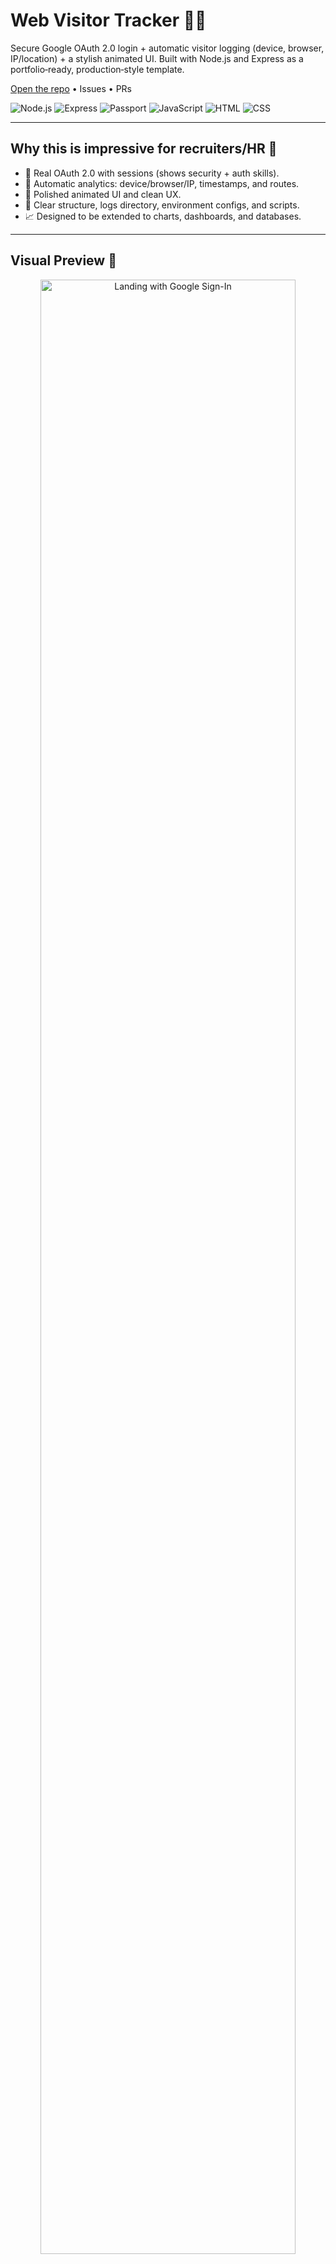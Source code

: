 # Web Visitor Tracker 🚀👀

Secure Google OAuth 2.0 login + automatic visitor logging (device, browser, IP/location) + a stylish animated UI. Built with Node.js and Express as a portfolio‑ready, production‑style template.

[Open the repo](https://github.com/AshmitThakur23/Web-Visitor-Tracker-) • Issues • PRs

![Node.js](https://img.shields.io/badge/Node.js-18%2B-339933?logo=node.js&logoColor=white)
![Express](https://img.shields.io/badge/Express.js-Server-000000?logo=express&logoColor=white)
![Passport](https://img.shields.io/badge/Passport-Google%20OAuth%202.0-34E27A?logo=passport&logoColor=white)
![JavaScript](https://img.shields.io/badge/JavaScript-79.8%25-F7DF1E?logo=javascript&logoColor=black)
![HTML](https://img.shields.io/badge/HTML-10.7%25-E34F26?logo=html5&logoColor=white)
![CSS](https://img.shields.io/badge/CSS-9.5%25-1572B6?logo=css3&logoColor=white)

---

## Why this is impressive for recruiters/HR 🌟

- 🔐 Real OAuth 2.0 with sessions (shows security + auth skills).
- 🧭 Automatic analytics: device/browser/IP, timestamps, and routes.
- 🎨 Polished animated UI and clean UX.
- 🧰 Clear structure, logs directory, environment configs, and scripts.
- 📈 Designed to be extended to charts, dashboards, and databases.

---

## Visual Preview 🎥

<p align="center">
  <img src="./Screenshot%202025-10-23%20224623.png" alt="Landing with Google Sign-In" width="90%" />
  <br/>
  <em>Elegant landing page with Google Sign‑In and subtle animations.</em>
</p>

<p align="center">
  <img src="./Screenshot%202025-10-23%20224804.png" alt="Authenticated dashboard" width="90%" />
  <br/>
  <em>Authenticated dashboard after OAuth — shows profile and quick actions.</em>
</p>

<p align="center">
  <img src="./Screenshot%202025-10-23%20224813.png" alt="Visitor logs" width="90%" />
  <br/>
  <em>Visit logs: timestamp, user, device/browser, IP/location.</em>
</p>

<p align="center">
  <img src="./Screenshot%202025-10-23%20225750.png" alt="UI interactions and motion" width="90%" />
  <br/>
  <em>Refined interactions and motion for a modern, professional feel.</em>
</p>

Note: Filenames contain spaces; paths are URL‑encoded so they render on GitHub.

---

## Tech at a glance 🛠️

- Backend: Node.js + Express
- Auth: Passport + Google OAuth 2.0
- UI: Vanilla HTML/CSS/JS with animations (served from `public/`)
- Logging: File‑based logs under `logs/` (easy to swap for DB)
- Config: `.env`

### Language composition
```mermaid
pie title Language split
  "JavaScript (79.8%)" : 79.8
  "HTML (10.7%)" : 10.7
  "CSS (9.5%)" : 9.5
```

---

## Architecture 🧭

```mermaid
flowchart LR
  A[Browser] -- Sign In --> B((Google OAuth 2.0))
  B --> C[Express + Passport]
  C -->|Create Session| D[Session Store]
  C -->|UA/IP Parse| E[Visitor Logger]
  E -->|Append| F[(logs/)]
  C --> G[Public UI]
```

- Middleware reads User‑Agent and IP (and can enrich with geolocation).
- Logs are append‑only files (rotate daily) and ready for analytics ingestion.

---

## Project structure 📁

```
Web-Visitor-Tracker-/
├─ logs/                   # Visit logs (append-only)
├─ node_modules/
├─ public/                 # Static UI (HTML/CSS/JS)
├─ src/                    # Express app, routes, auth, logger
├─ .env                    # Local environment variables
├─ README.md
├─ package.json
├─ package-lock.json
├─ Screenshot 2025-10-23 224623.png
├─ Screenshot 2025-10-23 224804.png
├─ Screenshot 2025-10-23 224813.png
└─ Screenshot 2025-10-23 225750.png
```

---

## Quick start 🚀

1) Clone and install
```bash
git clone https://github.com/AshmitThakur23/Web-Visitor-Tracker-.git
cd Web-Visitor-Tracker-
npm install
```

2) Create a Google OAuth Client
- Open the [Google Cloud Console](https://console.cloud.google.com/).
- Create OAuth 2.0 credentials (Web application).
- Authorized redirect URI (local):
  - http://localhost:3000/auth/google/callback

3) Configure `.env`
```dotenv
PORT=3000
SESSION_SECRET=super-secure-session-secret

GOOGLE_CLIENT_ID=your_google_client_id
GOOGLE_CLIENT_SECRET=your_google_client_secret
GOOGLE_CALLBACK_URL=http://localhost:3000/auth/google/callback
```

4) Run
```bash
# if dev script exists (nodemon)
npm run dev

# or standard start
npm start
```
Open http://localhost:3000 and sign in with Google.

---

## Core routes 🔌

- GET `/` — Landing page
- GET `/dashboard` — Protected (requires Google login)
- GET `/auth/google` — Start OAuth
- GET `/auth/google/callback` — OAuth callback
- GET `/logout` — End session and redirect

---

## Visit logging 📘

```mermaid
sequenceDiagram
  participant U as User
  participant S as Server (Express)
  participant L as Logger
  U->>S: Request (UA + IP)
  S->>S: Session check (Google OAuth)
  S->>L: Extract UA, device, browser, IP, path, method
  L->>L: Write to logs/visit-YYYY-MM-DD.log
  S-->>U: Response (UI / JSON)
```

Logged fields (typical):
- `timestamp`, `userId/email` (if authenticated)
- `ip`, `userAgent`, parsed `device`/`browser`
- `method`, `path`, optional geolocation

---

## Security notes 🔒

- Keep `SESSION_SECRET` strong and private.
- Never commit real secrets (.env) to Git.
- Use HTTPS and secure cookies in production.
- Add rate‑limits and input sanitization for public routes.

---

## What I built and learned 💡

- Implemented Google OAuth 2.0 with robust session handling.
- Built a clean logging pipeline suitable for dashboards/analytics.
- Designed an animated, responsive UI that feels modern and welcoming.
- Structured the project for maintainability and future growth.

---

## Roadmap 🗺️

- [ ] Built‑in charts (Chart.js) for visits over time, device mix
- [ ] Admin log viewer with search and filters
- [ ] Log rotation + centralized storage (MongoDB/Postgres/ClickHouse)
- [ ] Dockerfile + CI/CD + production reverse proxy (Nginx)
- [ ] IP geolocation via ipinfo/MaxMind

---

## Hire‑me highlights 🙋‍♂️

- Security‑aware authentication and session management
- Practical analytics mindset and clean data logging
- Strong UI polish + attention to detail
- Clear documentation and developer experience

---

## Contact

- Author: [Ashmit Thakur](https://github.com/AshmitThakur23)
- Repo: [Web Visitor Tracker](https://github.com/AshmitThakur23/Web-Visitor-Tracker-)

If you find this template helpful, please ⭐ the repository. It helps recruiters discover it too! ✨
